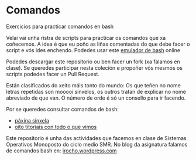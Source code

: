<img src="https://irocho.github.io/imaxes/logo.png" alt="" />

# Comandos

Exercicios para practicar comandos en bash

Velaí vai unha ristra de scripts para practicar os comandos que xa coñecemos. A idea é que eu poño as liñas comentadas do que debe facer o script e vós ides enchendo. Podedes usar este [emulador de bash](http://bellard.org/jslinux/) online

Podedes descargar este repositorio ou ben facer un fork (xa falamos en clase). Se queredes participar nesta coleción e propoñer vós mesmos os scripts podedes facer un Pull Request.

Están clasificados do xeito máis tonto do mundo: Os que teñen no nome letras repetidas son mooooi sinxelos, os outros tratan de explicar no nome abreviado de que van. O número de orde é só un consello para ir facendo.

Por se queredes consultar comandos de bash:
* [páxina sinxela](http://swcarpentry.github.io/swc-releases/2016.06/shell-novice/)
* [oito titoriais con todo o que vimos](http://www.ee.surrey.ac.uk/Teaching/Unix/)


Este repositorio é unha das actividades que facemos en clase de Sistemas Operativos Monoposto do ciclo medio SMR. No blog da asignatura falamos de comandos bash en: [irocho.wordpress.com](https://irocho.wordpress.com/tag/linux/)
